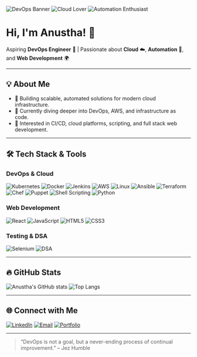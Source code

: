 ![DevOps Banner](https://img.shields.io/badge/DevOps-Engineer-blueviolet?style=for-the-badge&logo=githubactions&logoColor=white)
![Cloud Lover](https://img.shields.io/badge/Cloud-AWS-orange?style=for-the-badge&logo=amazon-aws)
![Automation Enthusiast](https://img.shields.io/badge/Automation-Ansible-EE0000?style=for-the-badge&logo=ansible&logoColor=white)

# Hi, I'm Anustha! 👋

Aspiring **DevOps Engineer** 🚀 | Passionate about **Cloud** ☁️, **Automation** 🤖, and **Web Development** 🌍

---

## 💡 About Me

- 🔧 Building scalable, automated solutions for modern cloud infrastructure.
- 🌱 Currently diving deeper into DevOps, AWS, and infrastructure as code.
- 💼 Interested in CI/CD, cloud platforms, scripting, and full stack web development.

---

## 🛠️ Tech Stack & Tools

### DevOps & Cloud
![Kubernetes](https://img.shields.io/badge/Kubernetes-326CE5?style=for-the-badge&logo=kubernetes&logoColor=white)
![Docker](https://img.shields.io/badge/Docker-2496ED?style=for-the-badge&logo=docker&logoColor=white)
![Jenkins](https://img.shields.io/badge/Jenkins-D24939?style=for-the-badge&logo=jenkins&logoColor=white)
![AWS](https://img.shields.io/badge/AWS-232F3E?style=for-the-badge&logo=amazon-aws&logoColor=white)
![Linux](https://img.shields.io/badge/Linux-FCC624?style=for-the-badge&logo=linux&logoColor=black)
![Ansible](https://img.shields.io/badge/Ansible-EE0000?style=for-the-badge&logo=ansible&logoColor=white)
![Terraform](https://img.shields.io/badge/Terraform-623CE4?style=for-the-badge&logo=terraform&logoColor=white)
![Chef](https://img.shields.io/badge/Chef-F09820?style=for-the-badge&logo=chef&logoColor=white)
![Puppet](https://img.shields.io/badge/Puppet-FFAE1A?style=for-the-badge&logo=puppet&logoColor=black)
![Shell Scripting](https://img.shields.io/badge/Shell_Scripting-4EAA25?style=for-the-badge&logo=gnubash&logoColor=white)
![Python](https://img.shields.io/badge/Python-3776AB?style=for-the-badge&logo=python&logoColor=white)

### Web Development
![React](https://img.shields.io/badge/React-61DAFB?style=for-the-badge&logo=react&logoColor=black)
![JavaScript](https://img.shields.io/badge/JavaScript-F7DF1E?style=for-the-badge&logo=javascript&logoColor=black)
![HTML5](https://img.shields.io/badge/HTML5-E34F26?style=for-the-badge&logo=html5&logoColor=white)
![CSS3](https://img.shields.io/badge/CSS3-1572B6?style=for-the-badge&logo=css3&logoColor=white)

### Testing & DSA
![Selenium](https://img.shields.io/badge/Selenium-43B02A?style=for-the-badge&logo=selenium&logoColor=white)
![DSA](https://img.shields.io/badge/DSA-AB47BC?style=for-the-badge)

---

## 🔥 GitHub Stats

![Anustha's GitHub stats](https://github-readme-stats.vercel.app/api?username=anustha-pal&show_icons=true&theme=radical)
![Top Langs](https://github-readme-stats.vercel.app/api/top-langs/?username=anustha-pal&layout=compact&theme=radical)

---

## 🌐 Connect with Me

[![LinkedIn](https://img.shields.io/badge/LinkedIn-blue?style=for-the-badge&logo=linkedin)](https://linkedin.com/in/anustha-pal)
[![Email](https://img.shields.io/badge/Email-grey?style=for-the-badge&logo=gmail)](mailto:your-email@example.com)
[![Portfolio](https://img.shields.io/badge/Portfolio-black?style=for-the-badge&logo=about-dot-me)](https://your-portfolio.com)

---

> “DevOps is not a goal, but a never-ending process of continual improvement.” – Jez Humble
